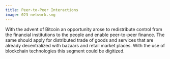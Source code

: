 ```yaml
---
title: Peer-to-Peer Interactions
image: 023-network.svg
---
```


With the advent of Bitcoin an opportunity arose to redistribute control from
the financial institutions to the people and enable peer-to-peer finance.
The same should apply for distributed trade of goods and services that are
already decentralized with bazaars and retail market places. With the use of
blockchain technologies this segment could be digitized.
